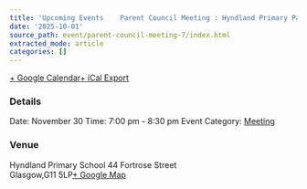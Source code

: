 ```yaml
---
title: 'Upcoming Events    Parent Council Meeting : Hyndland Primary Parent Council'
date: '2025-10-01'
source_path: event/parent-council-meeting-7/index.html
extracted_mode: article
categories: []
---
```

[+ Google Calendar](http://www.google.com/calendar/event?action=TEMPLATE&text=Parent+Council+Meeting&dates=20161130T190000/20161130T203000&details&location=44+Fortrose+Street%2C+Glasgow%2C+G11+5LP&trp=false&sprop=website:&ctz=Atlantic%2FAzores "Add to Google Calendar")[+ iCal Export](event/parent-council-meeting-7/?ical=1 "Download .ics file")

### Details 
 Date: November 30 Time: 
 7:00 pm - 8:30 pm 
Event Category: [Meeting](events/category/meeting/)

### Venue 
 Hyndland Primary School 44 Fortrose Street  
Glasgow,G11 5LP[+ Google Map](http://maps.google.com/maps?f=q&source=s_q&hl=en&geocode=&q=44+Fortrose+Street+Glasgow+G11+5LP "Click to view a Google Map")
